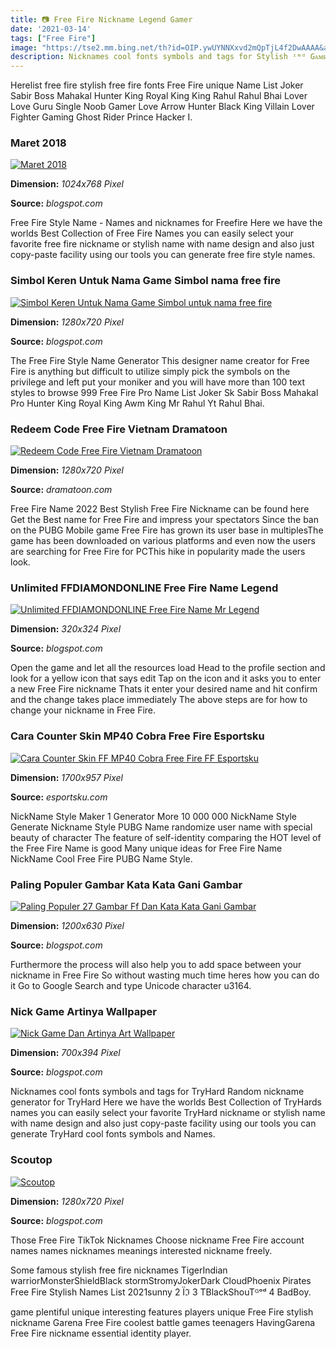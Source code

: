 ```yaml
---
title: 📷 Free Fire Nickname Legend Gamer
date: '2021-03-14'
tags: ["Free Fire"]
image: "https://tse2.mm.bing.net/th?id=OIP.ywUYNNXxvd2mQpTjL4f2DwAAAA&amp;pid=15.1"
description: Nicknames cool fonts symbols and tags for Stylish ᶦᶰᵈ Gᴀᴍᴇʀ SᴋSᴀʙɪʀᴮᴼˢˢ 𓊈𒆜𝓟𝓻𝓸𒆜𓊉 ℜαᏞᏦιηGs 𝕱𝖎𝖌
---
```




Herelist free fire stylish free fire fonts Free Fire unique Name List Joker Sabir Boss Mahakal Hunter King Royal King King Rahul Rahul Bhai Lover Love Guru Single Noob Gamer Love Arrow Hunter Black King Villain Lover Fighter Gaming Ghost Rider Prince Hacker I.



### Maret 2018

[![Maret 2018](https://cf.geekdo-images.com/large/img/k_bT-vllnJp1db53-X7hgwVzJvQ=/fit-in/1024x1024/filters:no_upscale():strip_icc()/pic3075308.jpg)](https://cf.geekdo-images.com/large/img/k_bT-vllnJp1db53-X7hgwVzJvQ=/fit-in/1024x1024/filters:no_upscale():strip_icc()/pic3075308.jpg)


**Dimension:** _1024x768 Pixel_ 

**Source:** _blogspot.com_ 


Free Fire Style Name - Names and nicknames for Freefire Here we have the worlds Best Collection of Free Fire Names you can easily select your favorite free fire nickname or stylish name with name design and also just copy-paste facility using our tools you can generate free fire style names.


### Simbol Keren Untuk Nama Game Simbol nama free fire 

[![Simbol Keren Untuk Nama Game  Simbol untuk nama free fire ](https://i.ytimg.com/vi/Lgo0t4KLZBA/maxresdefault.jpg)](https://i.ytimg.com/vi/Lgo0t4KLZBA/maxresdefault.jpg)


**Dimension:** _1280x720 Pixel_ 

**Source:** _blogspot.com_ 


The Free Fire Style Name Generator This designer name creator for Free Fire is anything but difficult to utilize simply pick the symbols on the privilege and left put your moniker and you will have more than 100 text styles to browse 999 Free Fire Pro Name List Joker Sk Sabir Boss Mahakal Pro Hunter King Royal King Awm King Mr Rahul Yt Rahul Bhai.


### Redeem Code Free Fire Vietnam Dramatoon

[![Redeem Code Free Fire Vietnam  Dramatoon](https://i.pinimg.com/originals/41/eb/d5/41ebd557356fe692f6816d6b32df8160.jpg)](https://i.pinimg.com/originals/41/eb/d5/41ebd557356fe692f6816d6b32df8160.jpg)


**Dimension:** _1280x720 Pixel_ 

**Source:** _dramatoon.com_ 


Free Fire Name 2022 Best Stylish Free Fire Nickname can be found here Get the Best name for Free Fire and impress your spectators Since the ban on the PUBG Mobile game Free Fire has grown its user base in multiplesThe game has been downloaded on various platforms and even now the users are searching for Free Fire for PCThis hike in popularity made the users look.


### Unlimited FFDIAMONDONLINE Free Fire Name Legend 

[![Unlimited FFDIAMONDONLINE Free Fire Name Mr Legend ](https://media.contentapi.ea.com/content/dam/apex-legends/common/season-8/fuse-page/apex-section-bg-legends-fuse-xl.jpg.adapt.320w.jpg)](https://media.contentapi.ea.com/content/dam/apex-legends/common/season-8/fuse-page/apex-section-bg-legends-fuse-xl.jpg.adapt.320w.jpg)


**Dimension:** _320x324 Pixel_ 

**Source:** _blogspot.com_ 


Open the game and let all the resources load Head to the profile section and look for a yellow icon that says edit Tap on the icon and it asks you to enter a new Free Fire nickname Thats it enter your desired name and hit confirm and the change takes place immediately The above steps are for how to change your nickname in Free Fire.


### Cara Counter Skin MP40 Cobra Free Fire Esportsku

[![Cara Counter Skin FF MP40 Cobra Free Fire FF  Esportsku](https://esportsku.com/wp-content/uploads/2021/02/Counter-Skin-MP40-Cobra.jpg)](https://esportsku.com/wp-content/uploads/2021/02/Counter-Skin-MP40-Cobra.jpg)


**Dimension:** _1700x957 Pixel_ 

**Source:** _esportsku.com_ 


NickName Style Maker 1 Generator More 10 000 000 NickName Style Generate Nickname Style PUBG Name randomize user name with special beauty of character The feature of self-identity comparing the HOT level of the Free Fire Name is good Many unique ideas for Free Fire Name NickName Cool Free Fire PUBG Name Style.


### Paling Populer Gambar Kata Kata Gani Gambar

[![Paling Populer 27 Gambar Ff Dan Kata Kata  Gani Gambar](https://lh6.googleusercontent.com/proxy/HYkEuEDI6eBnSvGJl0TnRVKvTr2UQuk7oCV_golHPBxKgJMpaUMv0GhWUBqyyxmje_Ti6XTr9zie1-0dPP6vYpGzrNTRC4rg=w1200-h630-pd)](https://lh6.googleusercontent.com/proxy/HYkEuEDI6eBnSvGJl0TnRVKvTr2UQuk7oCV_golHPBxKgJMpaUMv0GhWUBqyyxmje_Ti6XTr9zie1-0dPP6vYpGzrNTRC4rg=w1200-h630-pd)


**Dimension:** _1200x630 Pixel_ 

**Source:** _blogspot.com_ 


Furthermore the process will also help you to add space between your nickname in Free Fire So without wasting much time heres how you can do it Go to Google Search and type Unicode character u3164.


### Nick Game Artinya Wallpaper

[![Nick Game Dan Artinya  Art Wallpaper](https://i0.wp.com/www.komputermedia.com/wp-content/uploads/2018/12/230-Nickname-Game-Keren-Dan-Paling-Lengkap.png?resize=700%2C394&amp;ssl=1)](https://i0.wp.com/www.komputermedia.com/wp-content/uploads/2018/12/230-Nickname-Game-Keren-Dan-Paling-Lengkap.png?resize=700%2C394&amp;ssl=1)


**Dimension:** _700x394 Pixel_ 

**Source:** _blogspot.com_ 


Nicknames cool fonts symbols and tags for TryHard Random nickname generator for TryHard Here we have the worlds Best Collection of TryHards names you can easily select your favorite TryHard nickname or stylish name with name design and also just copy-paste facility using our tools you can generate TryHard cool fonts symbols and Names.


### Scoutop

[![Scoutop](https://1.bp.blogspot.com/-s4I08Td-wtU/Xnl9J2BUYUI/AAAAAAAAAFI/bbthqr4AKIQhKB7KjrE7IYfBYyNEA5xIQCEwYBhgL/s1600/scout%2B3.jpg)](https://1.bp.blogspot.com/-s4I08Td-wtU/Xnl9J2BUYUI/AAAAAAAAAFI/bbthqr4AKIQhKB7KjrE7IYfBYyNEA5xIQCEwYBhgL/s1600/scout%2B3.jpg)


**Dimension:** _1280x720 Pixel_ 

**Source:** _blogspot.com_ 



 Those Free Fire TikTok Nicknames Choose nickname Free Fire account names names nicknames meanings interested nickname freely.


Some famous stylish free fire nicknames TigerIndian warriorMonsterShieldBlack stormStromyJokerDark CloudPhoenix Pirates Free Fire Stylish Names List 2021sunny 2 Їℑ 3 TBlackShouTᴳᵒᵈ 4 BadBoy.


 game plentiful unique interesting features players unique Free Fire stylish nickname Garena Free Fire coolest battle games teenagers HavingGarena Free Fire nickname essential identity player.




